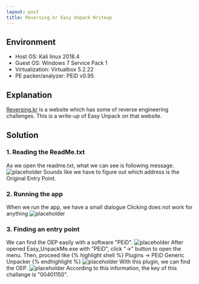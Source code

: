 ```yaml
---
layout: post
title: Reversing.kr Easy Unpack Writeup
---
```


## Environment
* Host OS: Kali linux 2018.4
* Guest OS: Windows 7 Service Pack 1
* Virtualization: Virtualbox 5.2.22 
* PE packer/analyzer: PEiD v0.95

## Explanation
<a href="http://reversing.kr">Reversing.kr</a> is a website which has some of reverse engineering challenges.
This is a write-up of Easy Unpack on that website.


## Solution
### 1. Reading the ReadMe.txt
As we open the readme.txt, what we can see is following message.
![placeholder](https://inar1.github.io/public/images/2018-12-29-11-09-39.png)
Sounds like we have to figure out which address is the Original Entry Point.

### 2. Running the app
When we run the app, we have a small dialogue Clicking does not work for anything
![placeholder](https://inar1.github.io/public/images/2018-12-28-20-39-16.png)

### 3. Finding an entry point
We can find the OEP easily with a software "PEiD".
![placeholder](https://inar1.github.io/public/images/2018-12-29-11-51-21.png)
After opened Easy_UnpackMe.exe with "PEiD", click "->" button to open the menu.
Then, proceed like
{% highlight shell %}
Plugins -> PEiD Generic Unpacker
{% endhighlight %}
![placeholder](https://inar1.github.io/public/images/2018-12-28-11-55-18.png)
With this plugin, we can find the OEP.
![placeholder](https://inar1.github.io/public/images/2018-12-29-12-01-01.png)
According to this information, the key of this challange is "00401150".

